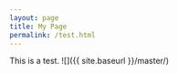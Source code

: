 ```yaml
---
layout: page
title: My Page
permalink: /test.html
---
```

This is a test. ![]({{ site.baseurl }}/master/)